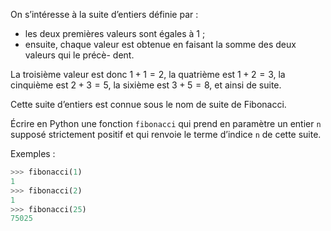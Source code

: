 On s’intéresse à la suite d’entiers définie par :

- les deux premières valeurs sont égales à 1 ;
- ensuite, chaque valeur est obtenue en faisant la somme des deux valeurs qui le précè-
dent.

La troisième valeur est donc $1+1 = 2$, la quatrième est $1+2 = 3$, la cinquième est $2+3 = 5$,
la sixième est $3 + 5 = 8$, et ainsi de suite.

Cette suite d’entiers est connue sous le nom de suite de Fibonacci.

Écrire en Python une fonction `fibonacci` qui prend en paramètre un entier `n` supposé
strictement positif et qui renvoie le terme d’indice `n` de cette suite.

Exemples :

```python
>>> fibonacci(1)
1
>>> fibonacci(2)
1
>>> fibonacci(25)
75025
```